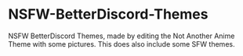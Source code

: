 # NSFW-BetterDiscord-Themes
NSFW BetterDiscord Themes, made by editing the Not Another Anime Theme with some pictures. This does also include some SFW themes.
